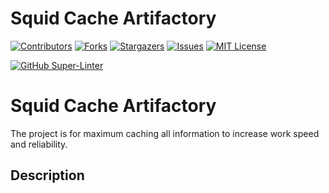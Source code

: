 # Squid Cache Artifactory
<!-- PROJECT SHIELDS -->
<!--
*** I'm using markdown "reference style" links for readability.
*** Reference links are enclosed in brackets [ ] instead of parentheses ( ).
*** See the bottom of this document for the declaration of the reference variables
*** for contributors-url, forks-url, etc. This is an optional, concise syntax you may use.
*** https://www.markdownguide.org/basic-syntax/#reference-style-links
-->
[![Contributors][contributors-shield]][contributors-url]
[![Forks][forks-shield]][forks-url]
[![Stargazers][stars-shield]][stars-url]
[![Issues][issues-shield]][issues-url]
[![MIT License][license-shield]][license-url]

[![GitHub Super-Linter](https://github.com/skindud/useful/workflows/Lint%20Code%20Base/badge.svg)](https://github.com/marketplace/actions/super-linter)

Squid Cache Artifactory
==================

The project is for maximum caching all information to increase work speed and 
reliability. 

Description
-----------------

<!-- MARKDOWN LINKS & IMAGES -->
<!-- https://www.markdownguide.org/basic-syntax/#reference-style-links -->
[contributors-shield]: https://img.shields.io/github/contributors/skindud/squid-cache-art.svg?style=for-the-badge
[contributors-url]: https://github.com/skindud/squid-cache-art/graphs/contributors
[forks-shield]: https://img.shields.io/github/forks/skindud/squid-cache-art.svg?style=for-the-badge
[forks-url]: https://github.com/skindud/squid-cache-art/network/members
[stars-shield]: https://img.shields.io/github/stars/skindud/squid-cache-art.svg?style=for-the-badge
[stars-url]: https://github.com/skindud/squid-cache-art/stargazers
[issues-shield]: https://img.shields.io/github/issues/skindud/squid-cache-art.svg?style=for-the-badge
[issues-url]: https://github.com/skindud/squid-cache-art/issues
[license-shield]: https://img.shields.io/github/license/skindud/squid-cache-art.svg?style=for-the-badge
[license-url]: https://github.com/skindud/squid-cache-art/blob/master/LICENSE.txt

